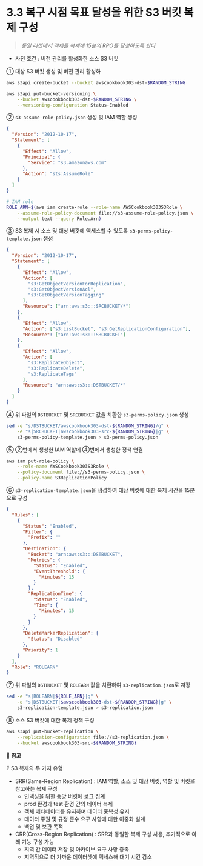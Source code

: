 # 3.3 복구 시점 목표 달성을 위한 S3 버킷 복제 구성

> _동일 리전에서 객체를 복제해 15분의 RPO를 달성하도록 한다_

- 사전 조건 : 버전 관리를 활성화한 소스 S3 버킷

① 대상 S3 버킷 생성 및 버전 관리 활성화

```bash
aws s3api create-bucket --bucket awscookbook303-dst-$RANDOM_STRING

aws s3api put-bucket-versioning \
	--bucket awscookbook303-dst-$RANDOM_STRING \
	--versioning-configuration Status-Enabled
```

② `s3-assume-role-policy.json` 생성 및 IAM 역할 생성

```json
{
  "Version": "2012-10-17",
  "Statement": [
    {
      "Effect": "Allow",
      "Principal": {
        "Service": "s3.amazonaws.com"
      },
      "Action": "sts:AssumeRole"
    }
  ]
}
```

```bash
# IAM role
ROLE_ARN=$(aws iam create-role --role-name AWSCookbook303S3Role \
	--assume-role-policy-document file://s3-assume-role-policy.json \
	--output text --query Role.Arn)
```

③ S3 복제 시 소스 및 대상 버킷에 액세스할 수 있도록 `s3-perms-policy-template.json` 생성

```json
{
  "Version": "2012-10-17",
  "Statement": [
    {
      "Effect": "Allow",
      "Action": [
        "s3:GetObjectVersionForReplication",
        "s3:GetObjectVersionAcl",
        "s3:GetObjectVersionTagging"
      ],
      "Resource": ["arn:aws:s3:::SRCBUCKET/*"]
    },
    {
      "Effect": "Allow",
      "Action": ["s3:ListBucket", "s3:GetReplicationConfiguration"],
      "Resource": ["arn:aws:s3:::SRCBUCKET"]
    },
    {
      "Effect": "Allow",
      "Action": [
        "s3:ReplicateObject",
        "s3:ReplicateDelete",
        "s3:ReplicateTags"
      ],
      "Resource": "arn:aws:s3:::DSTBUCKET/*"
    }
  ]
}
```

④ 위 파일의 `DSTBUCKET` 및 `SRCBUCKET` 값을 치환한 `s3-perms-policy.json` 생성

```bash
sed -e "s/DSTBUCKET/awscookbook303-dst-${RANDOM_STRING}/g" \
	-e "s|SRCBUCKET|awscookbook303-src-${RANDOM_STRING}|g" \
	s3-perms-policy-template.json > s3-perms-policy.json
```

⑤ ②번에서 생성한 IAM 역할에 ④번에서 생성한 정책 연결

```bash
aws iam put-role-policy \
	--role-name AWSCookbook303S3Role \
	--policy-document file://s3-perms-policy.json \
	--policy-name S3ReplicationPolicy
```

⑥ `s3-replication-template.json`을 생성하여 대상 버킷에 대한 복제 시간을 15분으로 구성

```json
{
  "Rules": [
    {
      "Status": "Enabled",
      "Filter": {
        "Prefix": ""
      },
      "Destination": {
        "Bucket": "arn:aws:s3:::DSTBUCKET",
        "Metrics": {
          "Status": "Enabled",
          "EventThreshold": {
            "Minutes": 15
          }
        },
        "ReplicationTime": {
          "Status": "Enabled",
          "Time": {
            "Minutes": 15
          }
        }
      },
      "DeleteMarkerReplication": {
        "Status": "Disabled"
      },
      "Priority": 1
    }
  ],
  "Role": "ROLEARN"
}
```

⑦ 위 파일의 `DSTBUCKET` 및 `ROLEARN` 값을 치환하여 `s3-replication.json`로 저장

```bash
sed -e "s|ROLEARN|${ROLE_ARN}|g" \
	-e "s|DSTBUCKET|$awscookbook303-dst-${RANDOM_STRING}|g" \
	s3-replication-template.json > s3-replication.json
```

⑧ 소스 S3 버킷에 대한 복제 정책 구성

```bash
aws s3api put-bucket-replication \
	--replication-configuration file://s3-replication.json \
	--bucket awscookbook303-src-${RANDOM_STRING}
```

🥕 **참고**

⍢ S3 복제의 두 가지 유형

- SRR(Same-Region Replication) : IAM 역할, 소스 및 대상 버킷, 역할 및 버킷을 참고하는 복제 구성
  - 인덱싱을 위한 중앙 버킷에 로그 집계
  - prod 환경과 test 환경 간의 데이터 복제
  - 객체 메타데이터를 유지하며 데이터 중복성 유지
  - 데이터 주권 및 규정 준수 요구 사항에 대한 이중화 설계
  - 백업 및 보관 목적
- CRR(Cross-Region Replication) : SRR과 동일한 복제 구성 사용, 추가적으로 아래 기능 구성 가능
  - 지역 간 데이터 저장 및 아카이브 요구 사항 충족
  - 지역적으로 더 가까운 데이터셋에 액세스해 대기 시간 감소
